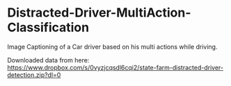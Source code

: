 # Distracted-Driver-MultiAction-Classification
Image Captioning of a Car driver based on his multi actions while driving.


Downloaded data from here: https://www.dropbox.com/s/0vyzjcqsdl6cqi2/state-farm-distracted-driver-detection.zip?dl=0

